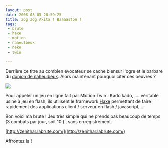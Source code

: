 ```yaml
---
layout: post
date: 2008-08-05 20:59:25
title: Zog Zog Akita ! Baaaaston !
tags:
 - brute
 - haxe
 - motion
 - naheulbeuk
 - neko
 - twin

---
```


Derrière ce titre au combien évocateur se cache biensur l'ogre et le barbare du [donjon de naheulbeuk](http://www.penofchaos.com/warham/donjon.htm). Alors maintenant pourquoi citer ces oeuvres ?

[![](http://static.zenithar.org/wp-content/uploads/2008/08/brute.png)](http://static.zenithar.org/wp-content/uploads/2008/08/brute.png)

Pour appeler un jeu en ligne fait par Motion Twin : Kado kado, .... véritable usine à jeu en flash, ils utilisent le framework [Haxe](http://haxe.org/) permettant de faire rapidement des applications client / serveur en flash / javascript, ...

Bon voici ma brute ! Jeu très simple qui ne prends pas beaucoup de temps (3 combats par jour, soit 10 ) , sans enregistrement.

[http://zenithar.labrute.com/](http://zenithar.labrute.com/)

Affrontez la !

